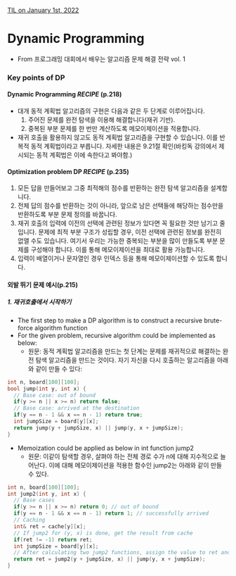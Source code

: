 [TIL on January 1st, 2022](../../TIL/2023/01/01-01-2022.md)
# **Dynamic Programming**
- From 프로그래밍 대회에서 배우는 알고리즘 문제 해결 전략 vol. 1

### Key points of DP
#### Dynamic Programming *RECIPE* (p.218)
- 대개 동적 계획법 알고리즘의 구현은 다음과 같은 두 단계로 이루어집니다.
  1. 주어진 문제를 완전 탐색을 이용해 해결합니다(재귀 기반).
  2. 중복된 부분 문제를 한 번만 계산하도록 메모이제이션을 적용합니다.
- 재귀 호출을 활용하지 않고도 동적 계획법 알고리즘을 구현할 수 있습니다. 이를 반복적 동적 계획법이라고 부릅니다. 자세한 내용은 9.21절 확인(바킹독 강의에서 제시되는 동적 계획법은 이에 속한다고 봐야함.)

#### Optimization problem DP *RECIPE* (p.235)
1. 모든 답을 만들어보고 그중 최적해의 점수를 반환하는 완전 탐색 알고리즘을 설계합니다.
2. 전체 답의 점수를 반환하는 것이 아니라, 앞으로 남은 선택들에 해당하는 점수만을 반환하도록 부분 문제 정의를 바꿉니다.
3. 재귀 호출의 입력에 이전의 선택에 관련된 정보가 있다면 꼭 필요한 것만 남기고 줄입니다. 문제에 최적 부분 구조가 성립할 경우, 이전 선택에 관련된 정보를 완전히 없앨 수도 있습니다. 여기서 우리는 가능한 중복되는 부분을 많이 만들도록 부분 문제를 구성해야 합니다. 이를 통해 메모이제이션을 최대로 활용 가능합니다.
4. 입력이 배열이거나 문자열인 경우 인덱스 등을 통해 메모이제이션할 수 있도록 합니다.

#### 외발 뛰기 문제 예시(p.215)
##### 1. 재귀호출에서 시작하기
- The first step to make a DP algorithm is to construct a recursive brute-force algorithm function
- For the given problem, recursive algorithm could be implemented as below:
  * 원문: 동적 계획법 알고리즘을 만드는 첫 단계는 문제를 재귀적으로 해결하는 완전 탐색 알고리즘을 만드는 것이다. 자기 자신을 다시 호출하는 알고리즘을 아래와 같이 만들 수 있다:

```cpp
int n, board[100][100];
bool jump(int y, int x) {
  // Base case: out of bound
  if(y >= n || x >= n) return false;
  // Base case: arrived at the destination
  if(y == n - 1 && x == n - 1) return true;
  int jumpSize = board[y][x];
  return jump(y + jumpSize, x) || jump(y, x + jumpSize);
}
```
- Memoization could be applied as below in int function jump2
  * 원문: 이같이 탐색할 경우, 살펴야 하는 전체 경로 수가 n에 대해 지수적으로 늘어난다. 이에 대해 메모이제이션을 적용한 함수인 jump2는 아래와 같이 만들 수 있다.

```cpp
int n, board[100][100];
int jump2(int y, int x) {
  // Base cases
  if(y >= n || x >= n) return 0; // out of bound
  if(y == n - 1 && x == n - 1) return 1; // successfully arrived
  // Caching
  int& ret = cache[y][x];
  // If jump2 for (y, x) is done, get the result from cache
  if(ret != -1) return ret;
  int jumpSize = board[y][x];
  // After calculating two jump2 functions, assign the value to ret and return it
  return ret = jump2(y + jumpSize, x) || jump(y, x + jumpSize);
}
```


